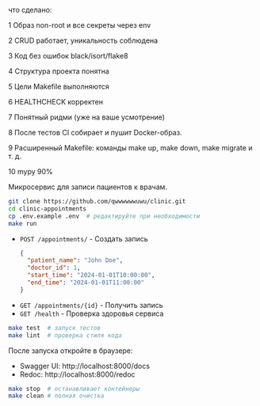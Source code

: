 что сделано:

1 Образ non-root и все секреты через env

2 CRUD работает, уникальность соблюдена

3 Код без ошибок black/isort/flake8

4 Структура проекта понятна

5 Цели Makefile выполняются

6 HEALTHCHECK корректен

7 Понятный ридми (уже на ваше усмотрение)

8 После тестов CI собирает и пушит Docker-образ.

9 Расширенный Makefile: команды make up, make down, make migrate и т. д.

10 mypy 90%

Микросервис для записи пациентов к врачам.


```bash
git clone https://github.com/qwwwwwwuwu/clinic.git
cd clinic-appointments
cp .env.example .env  # редактируйте при необходимости
make run
```


- `POST /appointments/` - Создать запись
  ```json
  {
    "patient_name": "John Doe",
    "doctor_id": 1,
    "start_time": "2024-01-01T10:00:00",
    "end_time": "2024-01-01T11:00:00"
  }
  ```
- `GET /appointments/{id}` - Получить запись
- `GET /health` - Проверка здоровья сервиса


```bash
make test  # запуск тестов
make lint  # проверка стиля кода
```


После запуска откройте в браузере:
- Swagger UI: http://localhost:8000/docs
- Redoc: http://localhost:8000/redoc


```bash
make stop  # останавливает контейнеры
make clean # полная очистка
```

